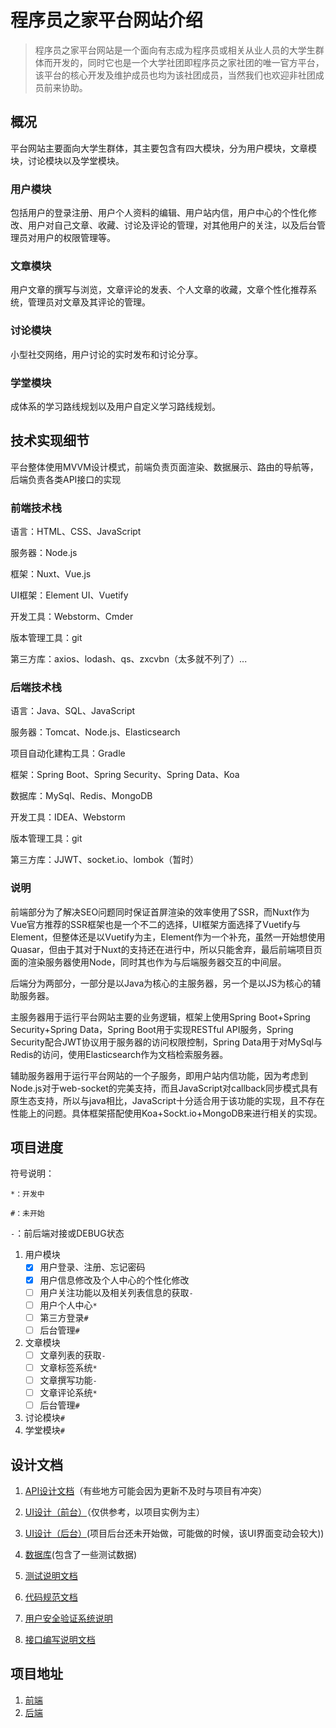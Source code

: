 # 程序员之家平台网站介绍


> 程序员之家平台网站是一个面向有志成为程序员或相关从业人员的大学生群体而开发的，同时它也是一个大学社团即程序员之家社团的唯一官方平台，该平台的核心开发及维护成员也均为该社团成员，当然我们也欢迎非社团成员前来协助。

## 概况

平台网站主要面向大学生群体，其主要包含有四大模块，分为用户模块，文章模块，讨论模块以及学堂模块。

### 用户模块

包括用户的登录注册、用户个人资料的编辑、用户站内信，用户中心的个性化修改、用户对自己文章、收藏、讨论及评论的管理，对其他用户的关注，以及后台管理员对用户的权限管理等。

### 文章模块

用户文章的撰写与浏览，文章评论的发表、个人文章的收藏，文章个性化推荐系统，管理员对文章及其评论的管理。

### 讨论模块

小型社交网络，用户讨论的实时发布和讨论分享。

### 学堂模块

成体系的学习路线规划以及用户自定义学习路线规划。

## 技术实现细节

平台整体使用MVVM设计模式，前端负责页面渲染、数据展示、路由的导航等，后端负责各类API接口的实现

### 前端技术栈

语言：HTML、CSS、JavaScript

服务器：Node.js

框架：Nuxt、Vue.js

UI框架：Element UI、Vuetify

开发工具：Webstorm、Cmder

版本管理工具：git

第三方库：axios、lodash、qs、zxcvbn（太多就不列了）...

### 后端技术栈

语言：Java、SQL、JavaScript

服务器：Tomcat、Node.js、Elasticsearch

项目自动化建构工具：Gradle

框架：Spring Boot、Spring Security、Spring Data、Koa

数据库：MySql、Redis、MongoDB

开发工具：IDEA、Webstorm

版本管理工具：git

第三方库：JJWT、socket.io、lombok（暂时）

### 说明

前端部分为了解决SEO问题同时保证首屏渲染的效率使用了SSR，而Nuxt作为Vue官方推荐的SSR框架也是一个不二的选择，UI框架方面选择了Vuetify与Element，但整体还是以Vuetify为主，Element作为一个补充，虽然一开始想使用Quasar，但由于其对于Nuxt的支持还在进行中，所以只能舍弃，最后前端项目页面的渲染服务器使用Node，同时其也作为与后端服务器交互的中间层。

后端分为两部分，一部分是以Java为核心的主服务器，另一个是以JS为核心的辅助服务器。

主服务器用于运行平台网站主要的业务逻辑，框架上使用Spring Boot+Spring Security+Spring Data，Spring Boot用于实现RESTful API服务，Spring Security配合JWT协议用于服务器的访问权限控制，Spring Data用于对MySql与Redis的访问，使用Elasticsearch作为文档检索服务器。

辅助服务器用于运行平台网站的一个子服务，即用户站内信功能，因为考虑到Node.js对于web-socket的完美支持，而且JavaScript对callback同步模式具有原生态支持，所以与java相比，JavaScript十分适合用于该功能的实现，且不存在性能上的问题。具体框架搭配使用Koa+Sockt.io+MongoDB来进行相关的实现。

## 项目进度

符号说明：

`*：开发中`

`#：未开始`

`-`：前后端对接或DEBUG状态

1. 用户模块
   - [x] 用户登录、注册、忘记密码
   - [x] 用户信息修改及个人中心的个性化修改
   - [ ] 用户关注功能以及相关列表信息的获取`-`
   - [ ] 用户个人中心`*`
   - [ ] 第三方登录`#`
   - [ ] 后台管理`#`
2. 文章模块
   - [ ] 文章列表的获取`-`
   - [ ] 文章标签系统`*`
   - [ ] 文章撰写功能`-`
   - [ ] 文章评论系统`*`
   - [ ] 后台管理`#`

3. 讨论模块`#`
4. 学堂模块`#`

## 设计文档

1. [API设计文档](https://www.eolinker.com/#/share/index?shareCode=d9dbhT)（有些地方可能会因为更新不及时与项目有冲突）

2. [UI设计（前台）](https://free.modao.cc/app/66d954fac42a1e3c0e4ae7d616b9609531e382cc#screen=s25615085e0dc00ad25bcc2)（仅供参考，以项目实例为主）

3. [UI设计（后台）](https://free.modao.cc/app/jQOWsoXVG4VUZ2gWAKvvI31dZ77QOh3)(项目后台还未开始做，可能做的时候，该UI界面变动会较大))

4. [数据库](https://github.com/CXYZJ408/CXYZJ/blob/master/cxyzj.sql)(包含了一些测试数据)

5. [测试说明文档](https://github.com/CXYZJ408/CXYZJ/blob/master/%E6%B5%8B%E8%AF%95%E8%AF%B4%E6%98%8E/%E6%B5%8B%E8%AF%95%E8%AF%B4%E6%98%8E%E6%96%87%E6%A1%A3.md)

6. [代码规范文档](https://github.com/CXYZJ408/CXYZJ/blob/master/%E4%BB%A3%E7%A0%81%E8%A7%84%E8%8C%83.md)

7. [用户安全验证系统说明](https://github.com/CXYZJ408/CXYZJ/blob/master/%E7%94%A8%E6%88%B7%E5%AE%89%E5%85%A8%E9%AA%8C%E8%AF%81%E7%B3%BB%E7%BB%9F.md)

8. [接口编写说明文档](https://github.com/CXYZJ408/CXYZJ/blob/master/%E6%8E%A5%E5%8F%A3%E7%BC%96%E5%86%99%E8%AF%B4%E6%98%8E.md)


## 项目地址

1. [前端](https://github.com/CXYZJ408/cxyzjFront)
2. [后端](https://github.com/CXYZJ408/cxyzjback)

